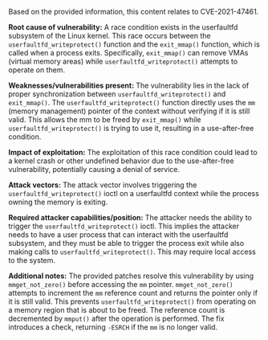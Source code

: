 Based on the provided information, this content relates to CVE-2021-47461.

**Root cause of vulnerability:**
A race condition exists in the userfaultfd subsystem of the Linux kernel. This race occurs between the `userfaultfd_writeprotect()` function and the `exit_mmap()` function, which is called when a process exits. Specifically, `exit_mmap()` can remove VMAs (virtual memory areas) while `userfaultfd_writeprotect()` attempts to operate on them.

**Weaknesses/vulnerabilities present:**
The vulnerability lies in the lack of proper synchronization between `userfaultfd_writeprotect()` and `exit_mmap()`.  The `userfaultfd_writeprotect()` function directly uses the `mm` (memory management) pointer of the context without verifying if it is still valid. This allows the mm to be freed by `exit_mmap()` while `userfaultfd_writeprotect()` is trying to use it, resulting in a use-after-free condition.

**Impact of exploitation:**
The exploitation of this race condition could lead to a kernel crash or other undefined behavior due to the use-after-free vulnerability, potentially causing a denial of service.

**Attack vectors:**
The attack vector involves triggering the `userfaultfd_writeprotect()` ioctl on a userfaultfd context while the process owning the memory is exiting.

**Required attacker capabilities/position:**
The attacker needs the ability to trigger the `userfaultfd_writeprotect()` ioctl. This implies the attacker needs to have a user process that can interact with the userfaultfd subsystem, and they must be able to trigger the process exit while also making calls to `userfaultfd_writeprotect()`. This may require local access to the system.

**Additional notes:**
The provided patches resolve this vulnerability by using `mmget_not_zero()` before accessing the `mm` pointer. `mmget_not_zero()` attempts to increment the `mm` reference count and returns the pointer only if it is still valid. This prevents `userfaultfd_writeprotect()` from operating on a memory region that is about to be freed. The reference count is decremented by `mmput()` after the operation is performed. The fix introduces a check, returning `-ESRCH` if the `mm` is no longer valid.